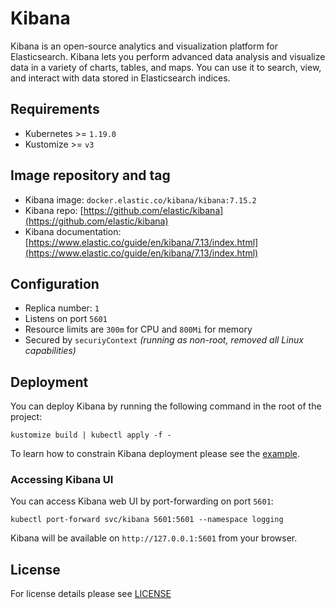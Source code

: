 # Kibana

Kibana is an open-source analytics and visualization platform for Elasticsearch.
Kibana lets you perform advanced data analysis and visualize data in a variety
of charts, tables, and maps. You can use it to search, view, and interact with data
stored in Elasticsearch indices.

## Requirements

- Kubernetes >= `1.19.0`
- Kustomize >= `v3`

## Image repository and tag

* Kibana image: `docker.elastic.co/kibana/kibana:7.15.2`
* Kibana repo: [https://github.com/elastic/kibana](https://github.com/elastic/kibana)
* Kibana documentation:
[https://www.elastic.co/guide/en/kibana/7.13/index.html](https://www.elastic.co/guide/en/kibana/7.13/index.html)

## Configuration

- Replica number: `1`
- Listens on port `5601`
- Resource limits are `300m` for CPU and `800Mi` for memory
- Secured by `securiyContext` *(running as non-root, removed all Linux capabilities)*

## Deployment

You can deploy Kibana by running the following command in the root of the project:

```shell
kustomize build | kubectl apply -f -
```

To learn how to constrain Kibana deployment please see the
[example](../../examples/kibana-node-selector).

### Accessing Kibana UI

You can access Kibana web UI by port-forwarding on port `5601`:

```shell
kubectl port-forward svc/kibana 5601:5601 --namespace logging
```

Kibana will be available on `http://127.0.0.1:5601` from your browser.

## License

For license details please see [LICENSE](../../LICENSE)
